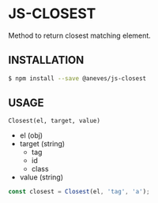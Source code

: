 # JS-CLOSEST

Method to return closest matching element.



## INSTALLATION

```sh
$ npm install --save @aneves/js-closest
```



## USAGE

```Closest(el, target, value)```

+ el (obj)
+ target (string)
    + tag
    + id
    + class
+ value (string)

```javascript
const closest = Closest(el, 'tag', 'a');
```
